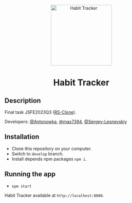 <p align="center">
  <a href="https://github.com/Antonowka/habit-tracker">
  <img src="https://user-images.githubusercontent.com/22645286/221691860-9eab6183-3560-4580-bc91-5524584e6acf.png" alt="Habit Tracker" width="200">
  </a>
</p>

<h1 align="center">Habit Tracker</h1>

## Description

Final task JSFE2023Q3 ([RS-Clone](https://github.com/rolling-scopes-school/tasks/blob/master/tasks/rsclone/rsclone.md)).

Developers: [@Antonowka](https://github.com/Antonowka), [@max7394](https://github.com/max7394), [@Sergey-Lesnevskiy](https://github.com/Sergey-Lesnevskiy)

## Installation

- Clone this repository on your computer.
- Switch to ```develop``` branch.
- Install depends npm packages ```npm i```.

## Running the app

- ```npm start```

Habit Tracker available at `http://localhost:8080`.
